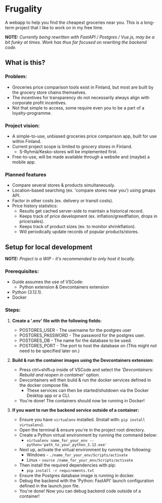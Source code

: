 # Frugality

A webapp to help you find the cheapest groceries near you.
This is a long-term project that I like to work on in my free time.

**NOTE:** *Currently being rewritten with FastAPI / Postgres / Vue.js, may be a bit funky at times. Work has thus far focused on rewriting the backend code.*

## What is this?
### Problem:
- Groceries price comparison tools exist in Finland, but most are built by the grocery store chains themselves.
- The incentives for transparency do not necessarily always align with corporate profit incentives.
- Not that simple to access, some require even you to be a part of a loyalty-programme.

### Project vision:
- A simple-to-use, unbiased groceries price comparison app, built for use within Finland.
- Current project scope is limited to grocery stores in Finland.
    - S-Ryhmä/Kesko-stores will be implemented first.
- Free-to-use, will be made available through a website and (maybe) a mobile app.

### Planned features
- Compare several stores & products simultaneously.
- Location-based searching (ex. 'compare stores near you') using gmaps API.
- Factor in other costs (ex. delivery or transit costs).
- Price history statistics:
    - Results get cached server-side to maintain a historical record.
    - Keeps track of price development (ex. inflation/greedflation, drops in price/sales).
    - Keeps track of product sizes (ex. to monitor shrinkflation).
    - Will periodically update records of popular products/stores.

## Setup for local development
**NOTE:** *Project is a WIP - it's recommended to only host it locally.*

### Prerequisites:
- Guide assumes the use of VSCode:
    - Python extension & Devcontainers extension
- Python (3.12.1).
- Docker

### Steps:
1. **Create a '.env' file with the following fields:**
    - POSTGRES_USER - The username for the postgres user
    - POSTGRES_PASSWORD - The password for the postgres user.
    - POSTGRES_DB - The name for the database to be used.
    - POSTGRES_PORT - The port to host the database on (This might not need to be specified later on.)

2. **Build & run the container images using the Devcontainers extension:**
    - Press ctrl+shift+p inside of VSCode and select the *'Devcontainers: Rebuild and reopen in container'* option.
    - Devcontainers will then build & run the docker services defined in the docker compose file.
        - These services can then be started/shutdown via the Docker Desktop app or a CLI.
    - You're done! The containers should now be running in Docker!

3. **If you want to run the backend service outside of a container:**
    - Ensure you have `virtualenv` installed. (Install with: `pip install virtualenv`).
    - Open the terminal & ensure you're in the project root directory.
    - Create a Python virtual environment by running the command below:
        - `virtualenv name_for_your_env --python='path_to_your_python_3.12.exe'`
    - Next up, activate the virtual environment by running the following:
        - Windows - `./name_for_your_env/Scripts/activate`
        - Linux - `source /name_for_your_env/Scripts/activate`
    - Then install the required dependencies with pip:
        - `pip install -r requirements.txt`
    - Ensure the Postgres database image is running in docker.
    - Debug the backend with the 'Python: FastAPI' launch configuration defined in the launch.json file.
    - You're done! Now you can debug backend code outside of a container!